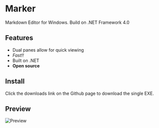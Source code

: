 # Marker

Markdown Editor for Windows. Build on .NET Framework 4.0

## Features

*  Dual panes allow for quick viewing
*  *Fast!!*
* Built on .NET
* **Open source**

## Install

Click the downloads link on the Github page to download the single EXE.

## Preview

![Preview](http://i.imgur.com/W8dgZ.png)